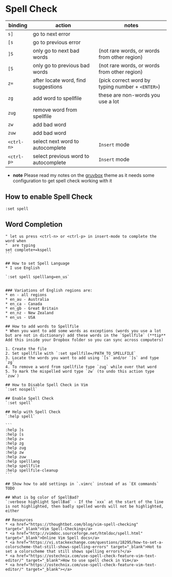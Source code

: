 # Spell Check

| binding    | action                               | notes                                            |
|------------|--------------------------------------|--------------------------------------------------|
| `s]`       | go to next error                     |                                                  |
| `[s`       | go to previous error                 |                                                  |
| `]S`       | only go to next bad words            | (not rare words, or words from other region)     |
| `[S`       | only go to previous bad words        | (not rare words, or words from other region)     |
| `z=`       | after locate word, find suggestions  | (pick correct word by typing number + `<ENTER>`) |
| `zg`       | add word to spellfile                | these are non-words you use a lot                |
| `zug`      | remove word from spellfile           |                                                  |
| `zw`       | add bad word                         |                                                  |
| `zuw`      | add bad word                         |                                                  |
| `<ctrl-n>` | select next word to autocomplete     | `Insert` mode                                    |
| `<ctrl-p>` | select previous word to autocomplete | `Insert` mode                                    |
 
* **note** Please read my notes on the [gruvbox](./nvim/plugins/themes/gruvbox.md) theme as it needs some configuration to get spell check working with it 
## How to enable Spell Check
`:set spell`

## Word Completion
``````
" let us press <ctrl-n> or <ctrl-p> in insert-mode to complete the word when
"  are typing
set complete+=kspell
```

## How to set Spell Language
* I use English

`:set spell spelllang=en_us`


### Variations of English regions are:
* en - all regions
* en_au - Australia
* en_ca - Canada
* en_gb - Great Britain
* en_nz - New Zealand
* en_us - USA

## How to add words to Spellfile
* When you want to add some words as exceptions (words you use a lot but are not in dictionary) add these words in the `Spellfile` (**tip** Add this inside your Dropbox folder so you can sync across computers)

1. Create the file
2. Set spellfile with `:set spellfile=/PATH_TO_SPELLFILE`
3. Locate the words you want to add using `[s` and/or `]s` and type `zg`
4. To remove a word from spellfile type `zug` while over that word
5. To mark the mispelled word type `zw` (to undo this action type `zuw`)

## How to Disable Spell Check in Vim 
`:set nospell`

## Enable Spell Check
`:set spell`

## Help with Spell Check
`:help spell`

```
:help ]s
:help [s
:help z=
:help zg
:help zug
:help zw
:help zuw
:help spelllang
:help spellfile
:help spellfile-cleanup
```

## Show how to add settings in `.vimrc` instead of as `EX commands`
TODO

## What is bg color of SpellBad?
`:verbose highlight SpellBad` - If the `xxx` at the start of the line is not highlighted, then badly spelled words will not be highlighted, either

## Resources
* <a href="https://thoughtbot.com/blog/vim-spell-checking" target="_blank">Vim Spell-Checking</a>
* <a href="http://vimdoc.sourceforge.net/htmldoc/spell.html" target="_blank">Online Vim Spell docs</a>
* <a href="https://vi.stackexchange.com/questions/18295/how-to-set-a-colorscheme-that-still-shows-spelling-errors" target="_blank">Hot to set a colorscheme that still shows spelling errors?</a>
* <a href="https://ostechnix.com/use-spell-check-feature-vim-text-editor/" target="_blank">How to use spell check in Vim</a>
* <a href="https://ostechnix.com/use-spell-check-feature-vim-text-editor/" target="_blank"></a>
